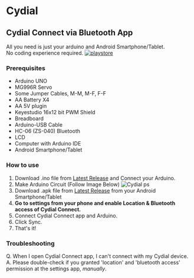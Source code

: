 # Cydial
## Cydial Connect via Bluetooth App
All you need is just your arduino and Android Smartphone/Tablet.  
No coding experience required.
[![playstore](https://img.shields.io/badge/Google_Play-414141?style=for-the-badge&logo=google-play&logoColor=white)](https://play.google.com/store/apps/details?id=appinventor.ai_hoony6134.Cydial_Beta)

### Prerequisites
* Arduino UNO
* MG996R Servo
* Some Jumper Cables, M-M, M-F, F-F
* AA Battery X4
* AA 5V plugin
* Keyestudio 16x12 bit PWM Shield
* Breadboard
* Arduino-USB Cable
* HC-06 (ZS-040) Bluetooth
* LCD
* Computer with Arduino IDE
* Android Smartphone/Tablet

### How to use
1. Download .ino file from [Latest Release](https://github.com/hoony6134/cydial/releases/tag/1.0) and Connect your Arduino.
2. Make Arduino Circuit (Follow Image Below)
![Cydial ps](https://user-images.githubusercontent.com/65375075/215458242-54d5c1a6-8a85-426b-8d43-ed28f94c2d6b.png)
3. Download .apk file from [Latest Release](https://github.com/hoony6134/cydial/releases/tag/1.0) from your Android Smartphone/Tablet
4. **Go to settings from your phone and enable Location & Bluetooth access of Cydial Connect.**
5. Connect Cydial Connect app and Arduino.
6. Click Sync.
7. That's it!

### Troubleshooting
Q. When I open Cydial Connect app, I can't connect with my Cydial device.  
A. Please double-check if you granted 'location' and 'bluetooth access' permission at the settings app, _manually_.
